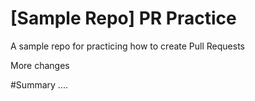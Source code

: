 # [Sample Repo] PR Practice
A sample repo for practicing how to create Pull Requests

More changes

#Summary
....